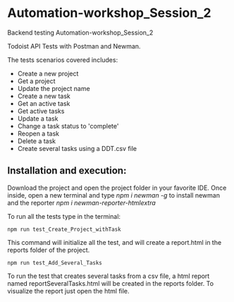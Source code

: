 # Automation-workshop_Session_2
Backend testing  Automation-workshop_Session_2

Todoist API Tests with Postman and Newman.

The tests scenarios covered includes:
- Create a new project
- Get a project
- Update the project name
- Create a new task
- Get an active task
- Get active tasks
- Update a task
- Change a task status to 'complete'
- Reopen a task
- Delete a task
- Create several tasks using a DDT.csv file

## Installation and execution:

Download the project and open the project folder in your favorite IDE.
Once inside, open a new terminal and type *npm i newman -g* to install newman and the reporter *npm i newman-reporter-htmlextra*

To run all the tests type in the terminal:
```
npm run test_Create_Project_withTask 
```
This command will initialize all the test, and will create a report.html in the reports folder of the project.
```
npm run test_Add_Several_Tasks 
```
To run the test that creates several tasks from a csv file,
a html report named reportSeveralTasks.html will be created in the reports folder. To visualize the report just open the html file.
